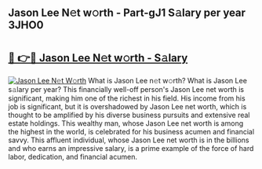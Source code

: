 ## Jason Lee N𝚎t w𝚘rth - Part-gJ1 S𝚊lary per year 3JHO0

# <h2><a href="http://gc0mqw.nevu.top/?p=Jason+Lee">🔗 👉🔴 Jason Lee N𝚎t w𝚘rth - S𝚊lary</a></h2>

[![Jason Lee N𝚎t W𝚘rth](https://i.imgur.com/Oavwk0R.jpeg)](http://gc0mqw.nevu.top/?p=Jason+Lee)
What is Jason Lee n𝚎t w𝚘rth? What is Jason Lee s𝚊lary per year?
This financially well-off person's Jason Lee net worth is significant, making him one of the richest in his field. His income from his job is significant, but it is overshadowed by Jason Lee net worth, which is thought to be amplified by his diverse business pursuits and extensive real estate holdings. This wealthy man, whose Jason Lee net worth is among the highest in the world, is celebrated for his business acumen and financial savvy. This affluent individual, whose Jason Lee net worth is in the billions and who earns an impressive salary, is a prime example of the force of hard labor, dedication, and financial acumen.
